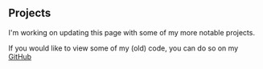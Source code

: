 ## Projects

I'm working on updating this page with some of my more notable projects.

If you would like to view some of my (old) code, you can do so on my [GitHub](https://github.com/Mitchell-Nuckols/)